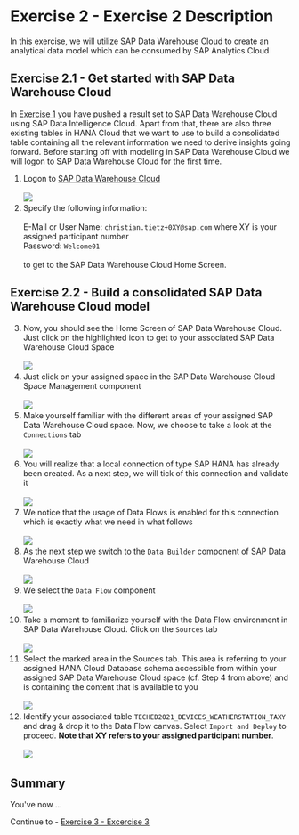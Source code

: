 
# Exercise 2 - Exercise 2 Description

In this exercise, we will utilize SAP Data Warehouse Cloud to create an analytical data model which can be consumed by SAP Analytics Cloud 

## Exercise 2.1 - Get started with SAP Data Warehouse Cloud

In [Exercise 1](../ex1/README.md) you have pushed a result set to SAP Data Warehouse Cloud using SAP Data Intelligence Cloud. Apart from that, there are also three existing tables in HANA Cloud that we want to use to build a consolidated table containing all the relevant information we need to derive insights going forward. Before starting off with modeling in SAP Data Warehouse Cloud we will logon to SAP Data Warehouse Cloud for the first time.

1. Logon to <a href="https://di-dwc-teched2021.eu10.hcs.cloud.sap/">SAP Data Warehouse Cloud </a><br> 
<br>![](./images/ex2_0.png)
2. Specify the following information:<br>
   <br> E-Mail or User Name: `christian.tietz+0XY@sap.com`  where XY is your assigned participant number
   <br> Password: `Welcome01`<br>
   <br>to get to the SAP Data Warehouse Cloud Home Screen. 

## Exercise 2.2 - Build a consolidated SAP Data Warehouse Cloud model 
   
3. Now, you should see the Home Screen of SAP Data Warehouse Cloud. Just click on the highlighted icon to get to your associated SAP Data Warehouse Cloud Space<br> 
<br>![](./images/ex2_1.png)<br>
4. Just click on your assigned space in the SAP Data Warehouse Cloud Space Management component<br> 
<br>![](./images/ex2_2.png)<br>
5. Make yourself familiar with the different areas of your assigned SAP Data Warehouse Cloud space. Now, we choose to take a look at the `Connections` tab<br> 
<br>![](./images/ex2_3.png)<br>
6. You will realize that a local connection of type SAP HANA has already been created. As a next step, we will tick of this connection and validate it<br> 
<br>![](./images/ex2_5.png)<br>
7. We notice that the usage of Data Flows is enabled for this connection which is exactly what we need in what follows<br> 
<br>![](./images/ex2_5_1.png)<br>
8. As the next step we switch to the `Data Builder` component of SAP Data Warehouse Cloud<br> 
<br>![](./images/ex2_5_2.png)<br>
9. We select the `Data Flow` component<br> 
<br>![](./images/ex2_6.png)<br>
10. Take a moment to familiarize yourself with the Data Flow environment in SAP Data Warehouse Cloud. Click on the `Sources` tab<br> 
<br>![](./images/ex2_7.png)<br>
11. Select the marked area in the Sources tab. This area is referring to your assigned HANA Cloud Database schema accessible from within your assigned SAP Data Warehouse Cloud space (cf. Step 4 from above) and is containing the content that is available to you<br> 
<br>![](./images/ex2_9.png)<br>
12. Identify your associated table `TECHED2021_DEVICES_WEATHERSTATION_TAXY` and drag & drop it to the Data Flow canvas. Select `Import and Deploy` to proceed. <b> Note that XY refers to your assigned participant number</b>. <br> 
<br>![](./images/ex2_10.png)<br>




## Summary

You've now ...

Continue to - [Exercise 3 - Excercise 3 ](../ex3/README.md)
